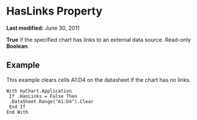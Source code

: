 
# HasLinks Property

 **Last modified:** June 30, 2011

 **True** if the specified chart has links to an external data source. Read-only **Boolean**.

## Example

This example clears cells A1:D4 on the datasheet if the chart has no links.


```
With myChart.Application 
 If .HasLinks = False Then 
 .DataSheet.Range("A1:D4").Clear 
 End If 
End With
```

